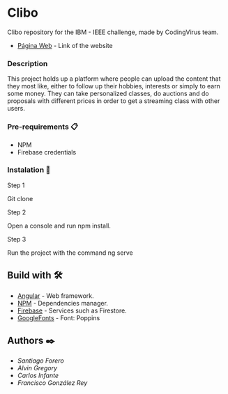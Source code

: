 # Clibo
Clibo repository for the IBM - IEEE challenge, made by CodingVirus team.

* [Página Web](https://ibm-challenge-d1eaa.web.app/) - Link of the website

### Description

This project holds up a platform where people can upload the content that they most like, either to follow up their hobbies, interests or simply to earn some money. They can take personalized classes, do auctions and do proposals with different prices in order to get a streaming class with other users.

### Pre-requirements 📋

* NPM
* Firebase credentials

### Instalation 🔧
Step 1


 Git clone 


Step 2


Open a console and run npm install.

Step 3

Run the project with the command ng serve

## Build with 🛠️

* [Angular](https://angular.io/) -  Web framework.
* [NPM](https://www.npmjs.com/) - Dependencies manager.
* [Firebase](https://firebase.google.com/) - Services such as Firestore.
* [GoogleFonts](https://fonts.google.com) - Font: Poppins

## Authors ✒️

* *Santiago Forero*
* *Alvin Gregory*
* *Carlos Infante*
* *Francisco González Rey* 
